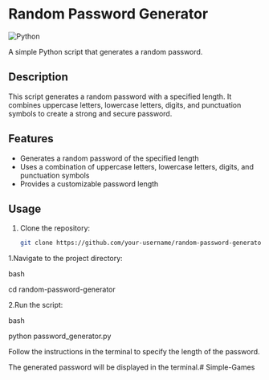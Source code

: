 # Random Password Generator

![Python](https://img.shields.io/badge/Python-3.5%2B-blue)

A simple Python script that generates a random password.

## Description

This script generates a random password with a specified length. It combines uppercase letters, lowercase letters, digits, and punctuation symbols to create a strong and secure password.

## Features

- Generates a random password of the specified length
- Uses a combination of uppercase letters, lowercase letters, digits, and punctuation symbols
- Provides a customizable password length

## Usage

1. Clone the repository:

   ```bash
   git clone https://github.com/your-username/random-password-generator.git
1.Navigate to the project directory:

bash

cd random-password-generator

2.Run the script:

bash

python password_generator.py

Follow the instructions in the terminal to specify the length of the password.

The generated password will be displayed in the terminal.# Simple-Games
